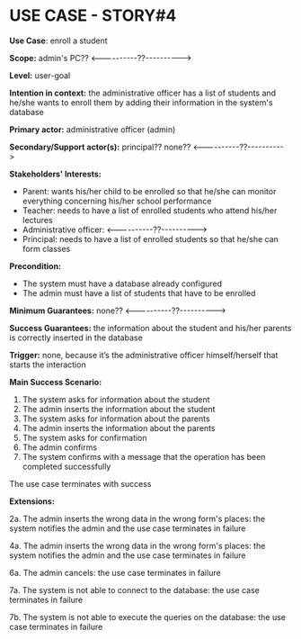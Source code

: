 # USE CASE - STORY#4

**Use Case**: enroll a student

**Scope:** admin's PC?? <----------??---------->  

**Level:** user-goal

**Intention in context:** the administrative officer has a list of students and he/she wants to enroll them by adding their information in the system's database

**Primary actor:** administrative officer (admin)

**Secondary/Support actor(s):** principal?? none?? <----------??----------> 

**Stakeholders' Interests:**
- Parent: wants his/her child to be enrolled so that he/she can monitor everything concerning his/her school performance
- Teacher: needs to have a list of enrolled students who attend his/her lectures
- Administrative officer: <----------??---------->
- Principal: needs to have a list of enrolled students so that he/she can form classes 

**Precondition:**
- The system must have a database already configured
- The admin must have a list of students that have to be enrolled

**Minimum Guarantees:** none?? <----------??---------->

**Success Guarantees:** the information about the student and his/her parents is correctly inserted in the database

**Trigger:** none, because it’s the administrative officer himself/herself that starts the interaction

**Main Success Scenario:**
1. The system asks for information about the student
2. The admin inserts the information about the student
3. The system asks for information about the parents
4. The admin inserts the information about the parents
5. The system asks for confirmation
6. The admin confirms
7. The system confirms with a message that the operation has been completed successfully 

The use case terminates with success

**Extensions:**

2a. The admin inserts the wrong data in the wrong form's places: the system notifies the admin and the use case terminates in failure

4a. The admin inserts the wrong data in the wrong form's places: the system notifies the admin and the use case terminates in failure

6a. The admin cancels: the use case terminates in failure 

7a. The system is not able to connect to the database: the use case terminates in failure 

7b. The system is not able to execute the queries on the database: the use case terminates in failure 


